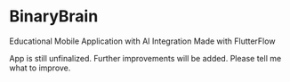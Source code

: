# BinaryBrain
Educational Mobile Application with AI Integration
Made with FlutterFlow

App is still unfinalized. Further improvements will be added. Please tell me what to improve.
